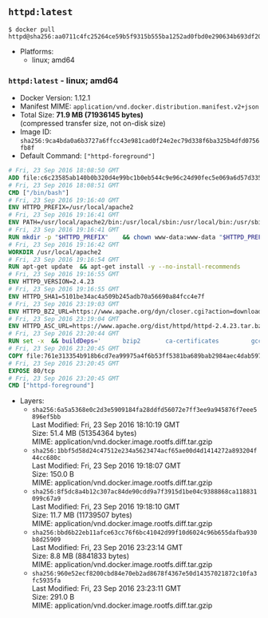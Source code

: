 ## `httpd:latest`

```console
$ docker pull httpd@sha256:aa0711c4fc25264ce59b5f9315b555ba1252ad0fbd0e290634b693df2045a072
```

-	Platforms:
	-	linux; amd64

### `httpd:latest` - linux; amd64

-	Docker Version: 1.12.1
-	Manifest MIME: `application/vnd.docker.distribution.manifest.v2+json`
-	Total Size: **71.9 MB (71936145 bytes)**  
	(compressed transfer size, not on-disk size)
-	Image ID: `sha256:9ca4bda0a6b3727a6ffcc43e981cad0f24e2ec79d338f6ba325b4dfd0756fb8f`
-	Default Command: `["httpd-foreground"]`

```dockerfile
# Fri, 23 Sep 2016 18:08:50 GMT
ADD file:c6c23585ab140b0b320d4e99bc1b0eb544c9e96c24d90fec5e069a6d57d335ca in / 
# Fri, 23 Sep 2016 18:08:51 GMT
CMD ["/bin/bash"]
# Fri, 23 Sep 2016 19:16:40 GMT
ENV HTTPD_PREFIX=/usr/local/apache2
# Fri, 23 Sep 2016 19:16:41 GMT
ENV PATH=/usr/local/apache2/bin:/usr/local/sbin:/usr/local/bin:/usr/sbin:/usr/bin:/sbin:/bin
# Fri, 23 Sep 2016 19:16:41 GMT
RUN mkdir -p "$HTTPD_PREFIX" 	&& chown www-data:www-data "$HTTPD_PREFIX"
# Fri, 23 Sep 2016 19:16:42 GMT
WORKDIR /usr/local/apache2
# Fri, 23 Sep 2016 19:16:54 GMT
RUN apt-get update 	&& apt-get install -y --no-install-recommends 		libapr1 		libaprutil1 		libaprutil1-ldap 		libapr1-dev 		libaprutil1-dev 		libpcre++0 		libssl1.0.0 	&& rm -r /var/lib/apt/lists/*
# Fri, 23 Sep 2016 19:16:55 GMT
ENV HTTPD_VERSION=2.4.23
# Fri, 23 Sep 2016 19:16:55 GMT
ENV HTTPD_SHA1=5101be34ac4a509b245adb70a56690a84fcc4e7f
# Fri, 23 Sep 2016 23:19:03 GMT
ENV HTTPD_BZ2_URL=https://www.apache.org/dyn/closer.cgi?action=download&filename=httpd/httpd-2.4.23.tar.bz2
# Fri, 23 Sep 2016 23:19:04 GMT
ENV HTTPD_ASC_URL=https://www.apache.org/dist/httpd/httpd-2.4.23.tar.bz2.asc
# Fri, 23 Sep 2016 23:20:44 GMT
RUN set -x 	&& buildDeps=' 		bzip2 		ca-certificates 		gcc 		libpcre++-dev 		libssl-dev 		make 		wget 	' 	&& apt-get update 	&& apt-get install -y --no-install-recommends $buildDeps 	&& rm -r /var/lib/apt/lists/* 		&& wget -O httpd.tar.bz2 "$HTTPD_BZ2_URL" 	&& echo "$HTTPD_SHA1 *httpd.tar.bz2" | sha1sum -c - 	&& wget -O httpd.tar.bz2.asc "$HTTPD_ASC_URL" 	&& export GNUPGHOME="$(mktemp -d)" 	&& gpg --keyserver ha.pool.sks-keyservers.net --recv-keys A93D62ECC3C8EA12DB220EC934EA76E6791485A8 	&& gpg --batch --verify httpd.tar.bz2.asc httpd.tar.bz2 	&& rm -r "$GNUPGHOME" httpd.tar.bz2.asc 		&& mkdir -p src 	&& tar -xvf httpd.tar.bz2 -C src --strip-components=1 	&& rm httpd.tar.bz2 	&& cd src 		&& ./configure 		--prefix="$HTTPD_PREFIX" 		--enable-mods-shared=reallyall 	&& make -j"$(nproc)" 	&& make install 		&& cd .. 	&& rm -r src 		&& sed -ri 		-e 's!^(\s*CustomLog)\s+\S+!\1 /proc/self/fd/1!g' 		-e 's!^(\s*ErrorLog)\s+\S+!\1 /proc/self/fd/2!g' 		"$HTTPD_PREFIX/conf/httpd.conf" 		&& apt-get purge -y --auto-remove $buildDeps
# Fri, 23 Sep 2016 23:20:45 GMT
COPY file:761e313354b918b6cd7ea99975a4f6b53ff5381ba689bab2984aec4dab597215 in /usr/local/bin/ 
# Fri, 23 Sep 2016 23:20:45 GMT
EXPOSE 80/tcp
# Fri, 23 Sep 2016 23:20:45 GMT
CMD ["httpd-foreground"]
```

-	Layers:
	-	`sha256:6a5a5368e0c2d3e5909184fa28ddfd56072e7ff3ee9a945876f7eee5896ef5bb`  
		Last Modified: Fri, 23 Sep 2016 18:10:19 GMT  
		Size: 51.4 MB (51354364 bytes)  
		MIME: application/vnd.docker.image.rootfs.diff.tar.gzip
	-	`sha256:1bbf5d58d24c47512e234a5623474acf65ae00d4d1414272a893204f44cc680c`  
		Last Modified: Fri, 23 Sep 2016 19:18:07 GMT  
		Size: 150.0 B  
		MIME: application/vnd.docker.image.rootfs.diff.tar.gzip
	-	`sha256:8f5dc8a4b12c307ac84de90cdd9a7f3915d1be04c9388868ca118831099c67a9`  
		Last Modified: Fri, 23 Sep 2016 19:18:10 GMT  
		Size: 11.7 MB (11739507 bytes)  
		MIME: application/vnd.docker.image.rootfs.diff.tar.gzip
	-	`sha256:bbd6b22eb11afce63cc76f6bc41042d99f10d6024c96b655dafba930b8d25909`  
		Last Modified: Fri, 23 Sep 2016 23:23:14 GMT  
		Size: 8.8 MB (8841833 bytes)  
		MIME: application/vnd.docker.image.rootfs.diff.tar.gzip
	-	`sha256:960e52ecf8200cbd84e70eb2ad8678f4367e50d14357021872c10fa3fc5935fa`  
		Last Modified: Fri, 23 Sep 2016 23:23:11 GMT  
		Size: 291.0 B  
		MIME: application/vnd.docker.image.rootfs.diff.tar.gzip
